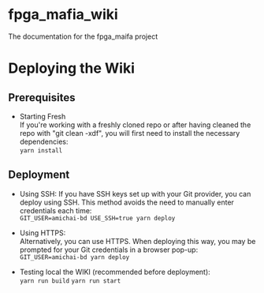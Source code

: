 # fpga_mafia_wiki
The documentation for the fpga_maifa project


# Deploying the Wiki  
## Prerequisites  
-  Starting Fresh  
If you're working with a freshly cloned repo or after having cleaned the repo with "git clean -xdf", you will first need to install the necessary dependencies:   
``` yarn install ```

## Deployment
- Using SSH:
If you have SSH keys set up with your Git provider, you can deploy using SSH.  This method avoids the need to manually enter credentials each time:  
``` GIT_USER=amichai-bd USE_SSH=true yarn deploy ```   

- Using HTTPS:   
Alternatively, you can use HTTPS. When deploying this way, you may be prompted for your Git credentials in a browser pop-up:    
``` GIT_USER=amichai-bd yarn deploy ```   

- Testing local the WIKI (recommended before deployment):  
``` yarn run build ```
``` yarn run start ```
